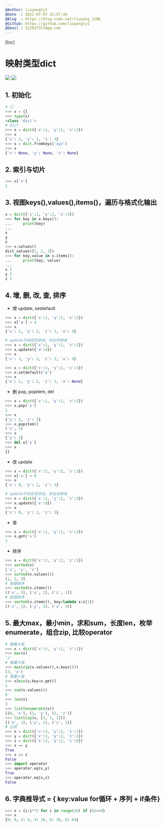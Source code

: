 ```yaml
---
@Author: liuyangly1
@Date  : 2021-07-07 21:57:44
@Blog  : https://blog.csdn.net/liuyang_1106
@Github: https://github.com/liuyangly1
@Email : 522927317@qq.com
---
```


[toc]

# 映射类型dict

[<img src="https://img.shields.io/badge/Github-%E8%AF%B7%E7%82%B9%E4%B8%AAStar%EF%BC%8C%E6%84%9F%E8%B0%A2%EF%BC%81-red" />](https://github.com/liuyangly1/Python) [<img src="https://img.shields.io/badge/CSDN-%E8%AF%B7%E7%82%B9%E4%B8%80%E4%B8%AA%E5%85%B3%E6%B3%A8%EF%BC%8C%E6%84%9F%E8%B0%A2%EF%BC%81-brightgreen" />](https://blog.csdn.net/liuyang_1106)

## 1. 初始化

```python
# {}
>>> x = {}
>>> type(x)
<class 'dict'>
# dict
>>> x = dict({'x':1, 'y':2, 'z':3})
>>> x
{'x': 1, 'y': 2, 'z': 3}
>>> x = dict.fromkeys('xyz')
>>> x
{'x': None, 'y': None, 'z': None}
```
## 2. 索引与切片

```python
>>> x['x']
1
```

## 3. 视图keys(),values(),items()，遍历与格式化输出

```python
x = dict({'x':1, 'y':2, 'z':3})
>>> for key in x.keys():
...     print(key)
...
x
y
z
>>> x.values()
dict_values([1, 2, 3])
>>> for key,value in x.items():
...     print(key, value)
...
x 1
y 2
z 3
```

##  4. 增, 删, 改, 查, 排序

- 增 update, setdefault
```python
>>> x = dict({'x':1, 'y':2, 'z':3})
>>> x['a'] = 4
>>> x
{'x': 1, 'y': 2, 'z': 3, 'a': 4}

# update不存在则添加，存在则修改
>>> x = dict({'x':1, 'y':2, 'z':3})
>>> x.update({'a':4})
>>> x
{'x': 1, 'y': 2, 'z': 3, 'a': 4}

>>> x = dict({'x':1, 'y':2, 'z':3})
>>> x.setdefault('a')
>>> x
{'x': 1, 'y': 2, 'z': 3, 'a': None}

```
- 删 pop, popitem, del
```python
>>> x = dict({'x':1, 'y':2, 'z':3})
>>> x.pop('x')
1
>>> x
{'y': 2, 'z': 3}
>>> x.popitem()
('z', 3)
>>> x
{'y': 2}
>>> del x['y']
>>> x
{}
```
- 改 update
```python
>>> x = dict({'x':1, 'y':2, 'z':3})
>>> x['x'] = 0
>>> x
{'x': 0, 'y': 2, 'z': 3}

# update不存在则添加，存在则修改
>>> x = dict({'x':1, 'y':2, 'z':3})
>>> x.update({'x':0})
>>> x
{'x': 0, 'y': 2, 'z': 3}
```
- 查
```python
>>> x = dict({'x':1, 'y':2, 'z':3})
>>> x.get('x')
1
```
- 排序
```python
>>> x = dict({'x':3, 'y':2, 'z':1})
>>> sorted(x)
['x', 'y', 'z']
>>> sorted(x.values())
[1, 2, 3]
# 按键排序
>>> sorted(x.items())
[('x', 3), ('y', 2), ('z', 1)]
# 按值排序
>>> sorted(x.items(), key=lambda x:x[1])
[('z', 1), ('y', 2), ('x', 3)]
```

## 5. 最大max，最小min，求和sum，长度len，枚举enumerate，组合zip, 比较operator

```python
# 键最大值
>>> x = dict({'x':3, 'y':2, 'z':1})
>>> max(x)
'z'
# 值最大值
>>> max(zip(x.values(),x.keys()))
(3, 'x')
# 值最小值
>>> x[min(x,key=x.get)]
1
>>> sum(x.values())
6
>>> len(x)
3
>>> list(enumerate(x))
[(0, 'x'), (1, 'y'), (2, 'z')]
>>> list(zip(x, [1, 1, 1]))
[('x', 1), ('y', 1), ('z', 1)]
# 比较
>>> x = dict({'x':3, 'y':2, 'z':1})
>>> y = dict({'x':3, 'y':2, 'z':1})
>>> z = dict({'x':3, 'y':2, 'z':0})
>>> x == y
True
>>> x == z
False
>>> import operator
>>> operator.eq(x,y)
True
>>> operator.eq(x,z)
False
```
## 6. 字典推导式 = { key:value for循环 + 序列 + if条件}

```python
>>> x = {i:i**2 for i in range(10) if i%2==0}
>>> x
{0: 0, 2: 4, 4: 16, 6: 36, 8: 64}
```

